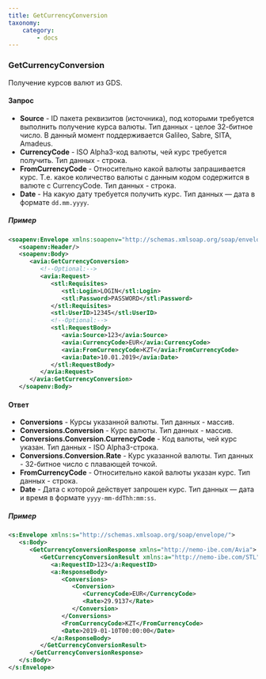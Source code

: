 ```yaml
---
title: GetCurrencyConversion
taxonomy:
    category:
        - docs
---
```


### GetCurrencyConversion

Получение курсов валют из GDS.

#### Запрос

-   **Source** - ID пакета реквизитов (источника), под которыми требуется выполнить получение курса валюты. Тип данных - целое 32-битное число. В данный момент поддерживается Galileo, Sabre, SITA, Amadeus.
-   **CurrencyCode** - ISO Alpha3-код валюты, чей курс требуется получить. Тип данных - строка.
-   **FromCurrencyCode** - Относительно какой валюты запрашивается курс. Т.е. какое количество валюты с данным кодом содержится в валюте с CurrencyCode. Тип данных - строка.
-   **Date** - На какую дату требуется получить курс. Тип данных — дата в формате <code>dd.mm.yyyy</code>.

##### Пример

```xml
<soapenv:Envelope xmlns:soapenv="http://schemas.xmlsoap.org/soap/envelope/" xmlns:avia="http://nemo-ibe.com/Avia" xmlns:stl="http://nemo-ibe.com/STL">
   <soapenv:Header/>
   <soapenv:Body>
      <avia:GetCurrencyConversion>
         <!--Optional:-->
         <avia:Request>
            <stl:Requisites>
               <stl:Login>LOGIN</stl:Login>
               <stl:Password>PASSWORD</stl:Password>
            </stl:Requisites>
            <stl:UserID>12345</stl:UserID>
            <!--Optional:-->
            <stl:RequestBody>
               <avia:Source>123</avia:Source>
               <avia:CurrencyCode>EUR</avia:CurrencyCode>
               <avia:FromCurrencyCode>KZT</avia:FromCurrencyCode>
               <avia:Date>10.01.2019</avia:Date>
            </stl:RequestBody>
         </avia:Request>
      </avia:GetCurrencyConversion>
   </soapenv:Body>
```

#### Ответ

-   **Conversions** - Курсы указанной валюты. Тип данных - массив.
-   **Conversions.Conversion** - Курс валюты. Тип данных - массив.
-   **Conversions.Conversion.CurrencyCode** - Код валюты, чей курс указан. Тип данных - ISO Alpha3-строка.
-   **Conversions.Conversion.Rate** - Курс указанной валюты. Тип данных - 32-битное число с плавающей точкой.
-   **FromCurrencyCode** - Относительно какой валюты указан курс. Тип данных - строка.
-   **Date** - Дата с которой действует запрошен курс. Тип данных — дата и время в формате <code>yyyy-mm-ddThh:mm:ss</code>.

##### Пример

```xml
<s:Envelope xmlns:s="http://schemas.xmlsoap.org/soap/envelope/">
   <s:Body>
      <GetCurrencyConversionResponse xmlns="http://nemo-ibe.com/Avia">
         <GetCurrencyConversionResult xmlns:a="http://nemo-ibe.com/STL" xmlns:i="http://www.w3.org/2001/XMLSchema-instance">
            <a:RequestID>123</a:RequestID>
            <a:ResponseBody>
               <Conversions>
                  <Conversion>
                     <CurrencyCode>EUR</CurrencyCode>
                     <Rate>29.9137</Rate>
                  </Conversion>
               </Conversions>
               <FromCurrencyCode>KZT</FromCurrencyCode>
               <Date>2019-01-10T00:00:00</Date>
            </a:ResponseBody>
         </GetCurrencyConversionResult>
      </GetCurrencyConversionResponse>
   </s:Body>
</s:Envelope>
```